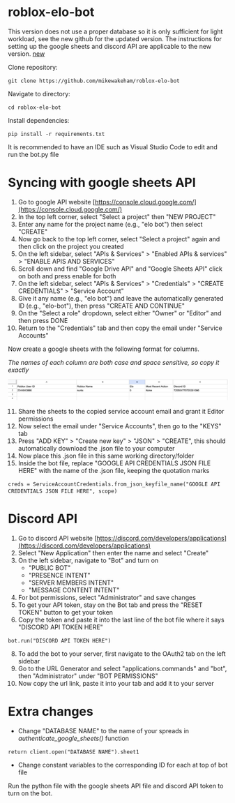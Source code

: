 # roblox-elo-bot

This version does not use a proper database so it is only sufficient for light workload, see the new github for the updated version. The instructions for setting up the google sheets and discord API are applicable to the new version. [new](https://github.com/mikewakeham/roblox-elo-bot)

Clone repository:

```
git clone https://github.com/mikewakeham/roblox-elo-bot
```

Navigate to directory:

```
cd roblox-elo-bot
```

Install dependencies:

```
pip install -r requirements.txt
```

It is recommended to have an IDE such as Visual Studio Code to edit and run the bot.py file

# Syncing with google sheets API

1. Go to google API website [https://console.cloud.google.com/](https://console.cloud.google.com/)
2. In the top left corner, select "Select a project" then "NEW PROJECT"
3. Enter any name for the project name (e.g., "elo bot") then select "CREATE"
4. Now go back to the top left corner, select "Select a project" again and then click on the project you created
5. On the left sidebar, select "APIs & Services" > "Enabled APIs & services" > "ENABLE APIS AND SERVICES"
6. Scroll down and find "Google Drive API" and "Google Sheets API" click on both and press enable for both
7. On the left sidebar, select "APIs & Services" > "Credentials" > "CREATE CREDENTIALS" > "Service Account"
8. Give it any name (e.g., "elo bot") and leave the automatically generated ID (e.g., "elo-bot"), then press "CREATE AND CONTINUE"
9. On the "Select a role" dropdown, select either "Owner" or "Editor" and then press DONE
10. Return to the "Credentials" tab and then copy the email under "Service Accounts"

Now create a google sheets with the following format for columns.

*The names of each column are both case and space sensitive, so copy it exactly*

![sheets format](assets/sheets_format.png)

11. Share the sheets to the copied service account email and grant it Editor permissions
12. Now select the email under "Service Accounts", then go to the "KEYS" tab
13. Press "ADD KEY" > "Create new key" > "JSON" > "CREATE", this should automatically download the .json file to your computer
14. Now place this .json file in this same working directory/folder
15. Inside the bot file, replace "GOOGLE API CREDENTIALS JSON FILE HERE" with the name of the .json file, keeping the quotation marks
```
creds = ServiceAccountCredentials.from_json_keyfile_name("GOOGLE API CREDENTIALS JSON FILE HERE", scope)
```

# Discord API

1. Go to discord API website [https://discord.com/developers/applications](https://discord.com/developers/applications)
2. Select "New Application" then enter the name and select "Create"
3. On the left sidebar, navigate to "Bot" and turn on
   - "PUBLIC BOT"
   - "PRESENCE INTENT"
   - "SERVER MEMBERS INTENT"
   - "MESSAGE CONTENT INTENT"
4. For bot permissions, select "Administrator" and save changes
5. To get your API token, stay on the Bot tab and press the "RESET TOKEN" button to get your token
6. Copy the token and paste it into the last line of the bot file where it says "DISCORD API TOKEN HERE"

```
bot.run("DISCORD API TOKEN HERE")
```
   
8. To add the bot to your server, first navigate to the OAuth2 tab on the left sidebar
9. Go to the URL Generator and select "applications.commands" and "bot", then "Administrator" under "BOT PERMISSIONS"
10. Now copy the url link, paste it into your tab and add it to your server

# Extra changes

- Change "DATABASE NAME" to the name of your spreads in *authenticate_google_sheets()* function
  
```
return client.open("DATABASE NAME").sheet1 
```

- Change constant variables to the corresponding ID for each at top of bot file
 
Run the python file with the google sheets API file and discord API token to turn on the bot.
